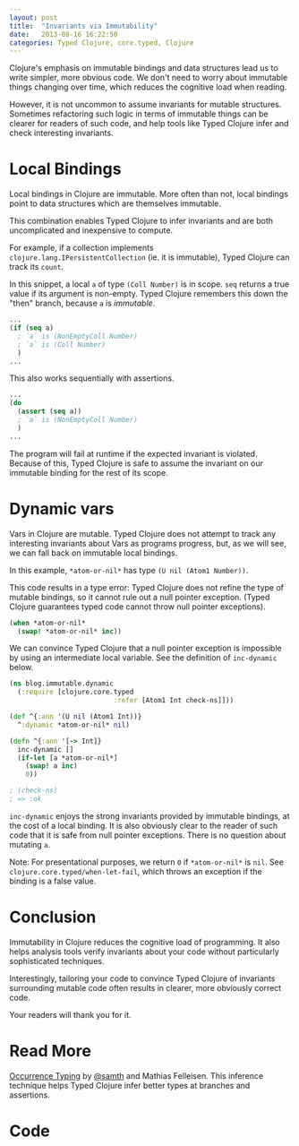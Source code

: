 ```yaml
---
layout: post
title:  "Invariants via Immutability"
date:   2013-08-16 16:22:50
categories: Typed Clojure, core.typed, Clojure
---
```


Clojure's emphasis on immutable bindings and data structures lead
us to write simpler, more obvious code. 
We don't need to worry about immutable things changing over time,
which reduces the cognitive load when reading.

However, it is not uncommon to assume invariants for mutable structures.
Sometimes refactoring such logic in terms of immutable things can be
clearer for readers of such code, and help tools like Typed Clojure
infer and check interesting invariants.

# Local Bindings

Local bindings in Clojure are immutable. More often than not, local bindings point to
data structures which are themselves immutable.

This combination enables Typed Clojure to infer invariants and are 
both uncomplicated and inexpensive to compute.

For example, if a collection implements `clojure.lang.IPersistentCollection`
(ie. it is immutable), Typed Clojure can track its `count`.

In this snippet, a local `a` of type `(Coll Number)` is in scope.
`seq` returns a true value if its argument is non-empty. Typed Clojure
remembers this down the "then" branch, because `a` is _immutable_.

```clojure
...
(if (seq a)
  ; `a` is (NonEmptyColl Number)
  ; `a` is (Coll Number)
  )
...
```

This also works sequentially with assertions.

```clojure
...
(do
  (assert (seq a))
  ; `a` is (NonEmptyColl Number)
  )
...
```

The program will fail at runtime if the expected invariant is violated. 
Because of this, Typed Clojure is safe to assume the invariant on our immutable
binding for the rest of its scope.

# Dynamic vars

Vars in Clojure are mutable. Typed Clojure does not attempt to track any interesting
invariants about Vars as programs progress, but, as we will see, we can fall back on immutable local bindings.

In this example, `*atom-or-nil*` has type `(U nil (Atom1 Number))`.

This code results in a type error: Typed Clojure does not refine the type of mutable
bindings, so it cannot rule out a null pointer exception. (Typed Clojure guarantees typed
code cannot throw null pointer exceptions).

```clojure
(when *atom-or-nil*
  (swap! *atom-or-nil* inc))
```

We can convince Typed Clojure that a null pointer exception is impossible by
using an intermediate local variable. See the definition of `inc-dynamic` below.

```clojure
(ns blog.immutable.dynamic
  (:require [clojure.core.typed 
                          :refer [Atom1 Int check-ns]]))

(def ^{:ann '(U nil (Atom1 Int))}
  ^:dynamic *atom-or-nil* nil)

(defn ^{:ann '[-> Int]}
  inc-dynamic []
  (if-let [a *atom-or-nil*]
    (swap! a inc)
    0))

; (check-ns)
; => :ok
```

`inc-dynamic` enjoys the strong invariants provided by immutable bindings, at the cost of
a local binding. It is also obviously clear to the reader of such code that it is safe
from null pointer exceptions. There is no question about mutating `a`.

Note: For presentational purposes, we return `0` if `*atom-or-nil*` is `nil`.
See `clojure.core.typed/when-let-fail`, which throws an exception if the binding is a false value.

# Conclusion

Immutability in Clojure reduces the cognitive load of programming. It also helps analysis tools
verify invariants about your code without particularly sophisticated techniques.

Interestingly, tailoring your code to convince Typed Clojure of invariants surrounding mutable code
often results in clearer, more obviously correct code. 

Your readers will thank you for it.

# Read More

[Occurrence Typing](http://www.ccs.neu.edu/racket/pubs/icfp10-thf.pdf) by [@samth](https://twitter.com/samth) and Mathias Felleisen.
This inference technique helps Typed Clojure infer better types at branches and assertions.

# Code

